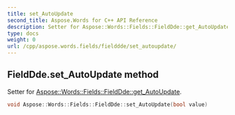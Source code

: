 ```yaml
---
title: set_AutoUpdate
second_title: Aspose.Words for C++ API Reference
description: Setter for Aspose::Words::Fields::FieldDde::get_AutoUpdate. 
type: docs
weight: 0
url: /cpp/aspose.words.fields/fielddde/set_autoupdate/
---
```

## FieldDde.set_AutoUpdate method


Setter for [Aspose::Words::Fields::FieldDde::get_AutoUpdate](./get_autoupdate/).

```cpp
void Aspose::Words::Fields::FieldDde::set_AutoUpdate(bool value)
```

